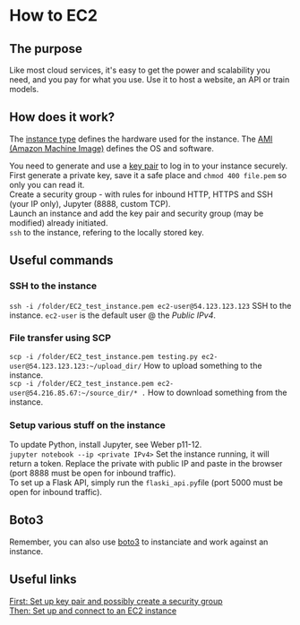 # How to EC2

## The purpose
Like most cloud services, it's easy to get the power and scalability you need, and you pay for what you use.
Use it to host a website, an API or train models.

## How does it work?
The [instance type](https://docs.aws.amazon.com/AWSEC2/latest/UserGuide/instance-types.html) defines the hardware used for the instance. The [AMI (Amazon Machine Image)](https://docs.aws.amazon.com/AWSEC2/latest/UserGuide/ComponentsAMIs.html) defines the OS and software.

You need to generate and use a [key pair](https://eu-west-1.console.aws.amazon.com/ec2/v2/home?region=eu-west-1#KeyPairs:) to log in to your instance securely. First generate a private key, save it a safe place and `chmod 400 file.pem` so only you can read it.<br/>
Create a security group - with rules for inbound HTTP, HTTPS and SSH (your IP only), Jupyter (8888, custom TCP).<br/>
Launch an instance and add the key pair and security group (may be modified) already initiated.<br/>
`ssh` to the instance, refering to the locally stored key.

## Useful commands

### SSH to the instance
`ssh -i /folder/EC2_test_instance.pem ec2-user@54.123.123.123` SSH to the instance. `ec2-user` is the default user @ the *Public IPv4*.<br/>

### File transfer using SCP
`scp -i /folder/EC2_test_instance.pem testing.py ec2-user@54.123.123.123:~/upload_dir/` How to upload something to the instance.<br/>
`scp -i /folder/EC2_test_instance.pem ec2-user@54.216.85.67:~/source_dir/* .` How to download something from the instance.<br/>

### Setup various stuff on the instance
To update Python, install Jupyter, see Weber p11-12.<br/>
`jupyter notebook --ip <private IPv4>`   Set the instance running, it will return a token. Replace the private with public IP and paste in the browser (port 8888 must be open for inbound traffic).<br/>
To set up a Flask API, simply run the `flaski_api.py`file (port 5000 must be open for inbound traffic).<br/>

## Boto3
Remember, you can also use [boto3](https://github.com/espegun/AWS/tree/main/how_to_boto3#ec2-instances) to instanciate and work against an instance.


## Useful links
[First: Set up key pair and possibly create a security group](https://docs.aws.amazon.com/AWSEC2/latest/UserGuide/get-set-up-for-amazon-ec2.html)<br/>
[Then: Set up and connect to an EC2 instance](https://docs.aws.amazon.com/AWSEC2/latest/UserGuide/EC2_GetStarted.html)<br/>



